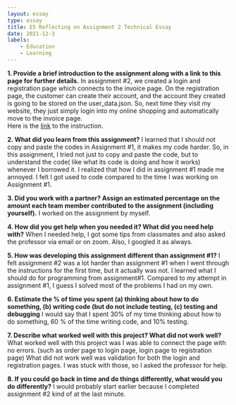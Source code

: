 ```yaml
---
layout: essay
type: essay
title: E5 Reflecting on Assignment 2 Technical Essay
date: 2021-12-3
labels: 
    - Education
    - Learning 
---
```


**1. Provide a brief introduction to the assignment along with a link to this page for further details.**
In assignment #2, we created a login and registration page which connects to the invoice page.  On the registration page, the customer can create their account, and the account they created is going to be stored on the user_data.json.  So, next time they visit my website, they just simply login into my online shopping and automatically move to the invoice page.  
Here is the [link](https://dport96.github.io/ITM352/morea/150.Assignment2/experience-Assignment2.html) to the instruction. 

**2. What did you learn from this assignment?**
I learned that I should not copy and paste the codes in Assignment #1, it makes my code harder. So, in this assignment, I tried not just to copy and paste the code, but to understand the code( like what its code is doing and how it works) whenever I borrowed it.  I realized that how I did in assignment #1 made me annoyed.  I felt I got used to code compared to the time I was working on Assignment #1.

**3. Did you work with a partner? Assign an estimated percentage on the amount each team member contributed to the assignment (including yourself).**
I worked on the assignment by myself.  

**4. How did you get help when you needed it? What did you need help with?**
When I needed help, I got some tips from classmates and also asked the professor via email or on zoom.  Also, I googled it as always.

**5. How was developing this assignment different than assignment #1?**
I felt assignment #2 was a lot harder than assignment #1 when I went through the instructions for the first time, but it actually was not.  I learned what I should do for programming from assignment#1.  Compared to my attempt in assignment #1, I guess I solved most of the problems I had on my own.

**6. Estimate the % of time you spent (a) thinking about how to do something, (b) writing code (but do not include testing, (c) testing and debugging**
I would say that I spent 30% of my time thinking about how to do something, 60 % of the time writing code, and 10% testing.   

**7. Describe what worked well with this project? What did not work well?**
What worked well with this project was I was able to connect the page with no errors.  (such as order page to login page, login page to registration page) What did not work well was validation for both the login and registration pages.  I was stuck with those, so I asked the professor for help.    

**8. If you could go back in time and do things differently, what would you do differently?**
I would probably start earlier because I completed assignment #2 kind of at the last minute.  

